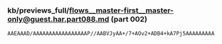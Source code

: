 ### kb/previews_full/flows__master-first__master-only@guest.har.part088.md (part 002)

```md
AAEAAAD/AAAAAAAAAAAAAAAAAP//AABVJyAA+/7+AOv2+ADB4+kA7Pj5AAAAAAAAA
```

```

